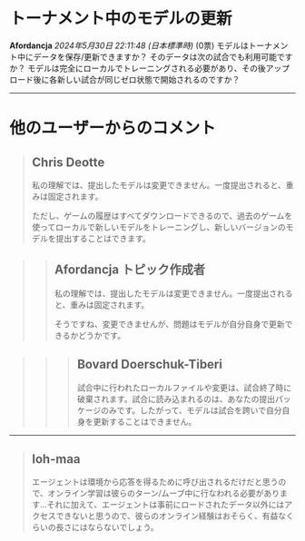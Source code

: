 # トーナメント中のモデルの更新
**Afordancja** *2024年5月30日 22:11:48 (日本標準時)* (0票)
モデルはトーナメント中にデータを保存/更新できますか？ そのデータは次の試合でも利用可能ですか？ モデルは完全にローカルでトレーニングされる必要があり、その後アップロード後に各新しい試合が同じゼロ状態で開始されるのですか？

---
# 他のユーザーからのコメント
> ## Chris Deotte
> 
> 私の理解では、提出したモデルは変更できません。一度提出されると、重みは固定されます。
> 
> ただし、ゲームの履歴はすべてダウンロードできるので、過去のゲームを使ってローカルで新しいモデルをトレーニングし、新しいバージョンのモデルを提出することはできます。

> > ## Afordancja トピック作成者
> > 
> > 私の理解では、提出したモデルは変更できません。一度提出されると、重みは固定されます。
> > 
> > そうですね、変更できませんが、問題はモデルが自分自身で更新できるかどうかです。

> > > ## Bovard Doerschuk-Tiberi
> > > 
> > > 試合中に行われたローカルファイルや変更は、試合終了時に破棄されます。試合に読み込まれるのは、あなたの提出パッケージのみです。したがって、モデルは試合を跨いで自分自身を更新することはできません。
> > > 
> > > 

---
> ## loh-maa
> 
> エージェントは環境から応答を得るために呼び出されるだけだと思うので、オンライン学習は彼らのターン/ムーブ中に行なわれる必要があります…それに加えて、エージェントは事前にロードされたデータ以外にはアクセスできないと思うので、彼らのオンライン経験はおそらく、有益なくらいの長さにはならないでしょう。
